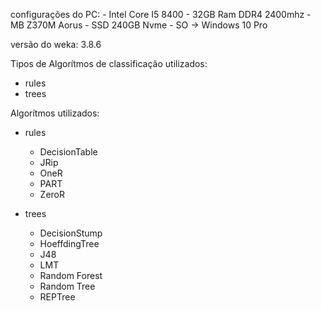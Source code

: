 configurações do PC:
    -   Intel Core I5 8400
    -   32GB Ram DDR4 2400mhz
    -   MB Z370M Aorus
    -   SSD 240GB Nvme
    -   SO -> Windows 10 Pro
  
versão do weka: 3.8.6

Tipos de Algorítmos de classificação utilizados:
- rules
- trees

Algorítmos utilizados:

- rules
    - DecisionTable
    - JRip
    - OneR
    - PART
    - ZeroR
  
- trees
    - DecisionStump
    - HoeffdingTree
    - J48
    - LMT
    - Random Forest
    - Random Tree
    - REPTree





